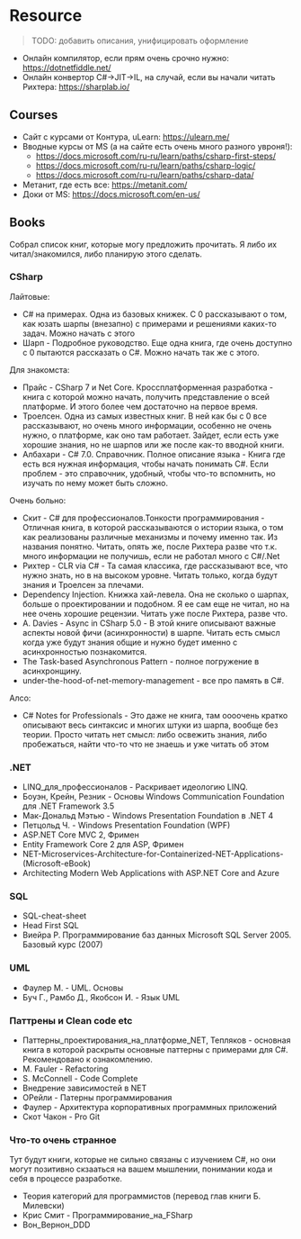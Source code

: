 # Resource
> TODO: добавить описания, унифицировать оформление

- Онлайн компилятор, если прям очень срочно нужно: https://dotnetfiddle.net/
- Онлайн конвертор C#->JIT->IL, на случай, если вы начали читать Рихтера: https://sharplab.io/

## Courses

- Сайт с курсами от Контура, uLearn: https://ulearn.me/
- Вводные курсы от MS (а на сайте есть очень много разного увроня!):
  - https://docs.microsoft.com/ru-ru/learn/paths/csharp-first-steps/
  - https://docs.microsoft.com/ru-ru/learn/paths/csharp-logic/
  - https://docs.microsoft.com/ru-ru/learn/paths/csharp-data/
- Метанит, где есть все: https://metanit.com/
- Доки от MS: https://docs.microsoft.com/en-us/

## Books

Собрал список книг, которые могу предложить прочитать. Я либо их читал/знакомился, либо планирую этого сделать.

### CSharp

Лайтовые:
- C# на примерах. Одна из базовых книжек. С 0 рассказывают о том, как юзать шарпы (внезапно) с примерами и решениями каких-то задач. Можно начать с этого
- Шарп - Подробное руководство. Еще одна книга, где очень доступно с 0 пытаются рассказать о C#. Можно начать так же с этого.

Для знакомста:
- Прайс - CSharp 7 и Net Core. Кроссплатформенная разработка - книга с которой можно начать, получить представление о всей платформе. И этого более чем достаточно на первое время.
- Троелсен. Одна из самых известных книг. В ней как бы с 0 все рассказывают, но очень много информации, особенно не очень нужно, о платформе, как оно там работает. Зайдет, если есть уже хорошие знания, но не шарпов или же после как-то вводной книги.
- Албахари - C# 7.0. Справочник. Полное описание языка - Книга где есть вся нужная информация, чтобы начать понимать C#. Если проблем - это справочник, удобный, чтобы что-то вспомнить, но изучать по нему может быть сложно.

Очень больно:
- Скит - C# для профессионалов.Тонкости программирования - Отличная книга, в которой рассказываются о истории языка, о том как реализованы различные механизмы и почему именно так. Из названия понятно. Читать, опять же, после Рихтера разве что т.к. много информации не получишь, если не работал много с C#/.Net
- Рихтер - CLR via C# - Та самая классика, где рассказывают все, что нужно знать, но в на высоком уровне. Читать только, когда будут знания и Троелсен за плечами.
- Dependency Injection. Книжка хай-левела. Она не сколько о шарпах, больше о проектировании и подобном. Я ее сам еще не читал, но на нее очень хорошие рецензии. Читать уже после Рихтера, разве что.
- A. Davies - Async in CSharp 5.0 - В этой книге описывают важные аспекты новой фичи (асинхронности) в шарпе. Читать есть смысл когда уже будут знания общие и нужно будет именно с асинхронностью познакомится.
- The Task-based Asynchronous Pattern - полное погружение в асинхронщину.
- under-the-hood-of-net-memory-management - все про память в C#.

Алсо:
- C# Notes for Professionals - Это даже не книга, там оооочень кратко описывают весь синтаксис и многих штуки из шарпа, вообще без теории. Просто читать нет смысл: либо освежить знания, либо пробежаться, найти что-то что не знаешь и уже читать об этом

### .NET
- LINQ_для_профессионалов - Раскривает идеологию LINQ.
- Боуэн, Крейн, Резник - Основы Windows Communication Foundation для .NET Framework 3.5
- Мак-Дональд Мэтью - Windows Presentation Foundation в .NET 4
- Петцольд Ч. - Windows Presentation Foundation (WPF)
- ASP.NET Core MVC 2, Фримен
- Entity Framework Core 2 для ASP, Фримен
- NET-Microservices-Architecture-for-Containerized-NET-Applications-(Microsoft-eBook)
- Architecting Modern Web Applications with ASP.NET Core and Azure

### SQL
- SQL-cheat-sheet
- Head First SQL
- Виейра Р. Программирование баз данных Microsoft SQL Server 2005. Базовый курс (2007)

### UML
- Фаулер М. - UML. Основы
- Буч Г., Рамбо Д., Якобсон И. - Язык UML

### Паттрены и Clean code etc
- Паттерны_проектирования_на_платформе_NET, Тепляков - основная книга в которой раскрыты основные паттерны с примерами для C#. Рекомендовано к ознакомлению.
- M. Fauler - Refactoring
- S. McConnell - Code Complete
- Внедрение зависимостей в NET
- ОРейли - Патерны программирования
- Фаулер - Архитектура корпоративных программных приложений
- Скот Чакон - Pro Git

### Что-то очень странное

Тут будут книги, которые не сильно связаны с изучением C#, но они могут позитивно скзааться на вашем мышлении, понимании кода и себя в процессе разработке.

- Теория категорий для программистов (перевод глав книги Б. Милевски)
- Крис Смит - Программирование_на_FSharp
- Вон_Вернон_DDD